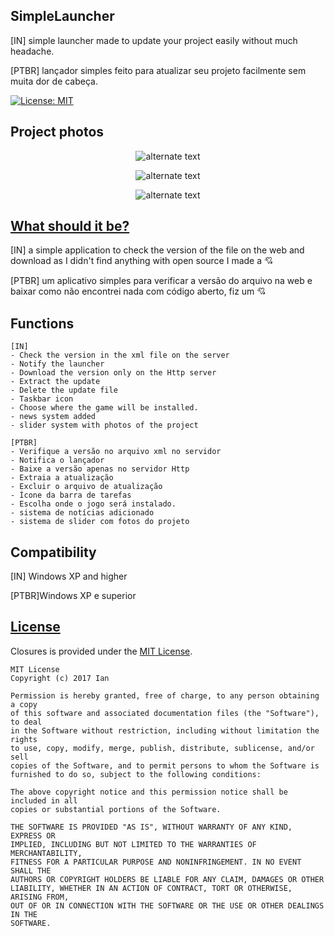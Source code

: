## SimpleLauncher

[IN] simple launcher made to update your project easily without much headache.

[PTBR] lançador simples feito para atualizar seu projeto facilmente sem muita dor de cabeça.


[![License: MIT](https://img.shields.io/badge/License-MIT-yellow.svg)](https://opensource.org/licenses/MIT)
 
## Project photos

 <p align="center"> 
    <img src="https://i.imgur.com/CyKvKT6.png" alt="alternate text">
 </p>
 
  <p align="center"> 
    <img src="https://i.imgur.com/lNwxc9w.png" alt="alternate text">
 </p>
 
   <p align="center"> 
    <img src="https://i.imgur.com/ug17QFJ.png" alt="alternate text">
 </p>
 
 ## [What should it be?](#Whatshoulditbe?)

[IN] a simple application to check the version of the file on the web and download as I didn't find anything with open source I made a 💘

[PTBR] um aplicativo simples para verificar a versão do arquivo na web e baixar como não encontrei nada com código aberto, fiz um 💘


## Functions

```text
[IN]
- Check the version in the xml file on the server
- Notify the launcher
- Download the version only on the Http server
- Extract the update
- Delete the update file
- Taskbar icon
- Choose where the game will be installed.
- news system added
- slider system with photos of the project
```

 ```text
[PTBR]
- Verifique a versão no arquivo xml no servidor
- Notifica o lançador
- Baixe a versão apenas no servidor Http
- Extraia a atualização
- Excluir o arquivo de atualização
- Ícone da barra de tarefas
- Escolha onde o jogo será instalado.
- sistema de notícias adicionado
- sistema de slider com fotos do projeto
```

## Compatibility
[IN] Windows XP and higher

[PTBR]Windows XP e superior

## [License](#license)


Closures is provided under the [MIT License](https://github.com/Ian03/SimpleLauncher/blob/master/LICENSE).

```text
MIT License
Copyright (c) 2017 Ian

Permission is hereby granted, free of charge, to any person obtaining a copy
of this software and associated documentation files (the "Software"), to deal
in the Software without restriction, including without limitation the rights
to use, copy, modify, merge, publish, distribute, sublicense, and/or sell
copies of the Software, and to permit persons to whom the Software is
furnished to do so, subject to the following conditions:

The above copyright notice and this permission notice shall be included in all
copies or substantial portions of the Software.

THE SOFTWARE IS PROVIDED "AS IS", WITHOUT WARRANTY OF ANY KIND, EXPRESS OR
IMPLIED, INCLUDING BUT NOT LIMITED TO THE WARRANTIES OF MERCHANTABILITY,
FITNESS FOR A PARTICULAR PURPOSE AND NONINFRINGEMENT. IN NO EVENT SHALL THE
AUTHORS OR COPYRIGHT HOLDERS BE LIABLE FOR ANY CLAIM, DAMAGES OR OTHER
LIABILITY, WHETHER IN AN ACTION OF CONTRACT, TORT OR OTHERWISE, ARISING FROM,
OUT OF OR IN CONNECTION WITH THE SOFTWARE OR THE USE OR OTHER DEALINGS IN THE
SOFTWARE.
```
